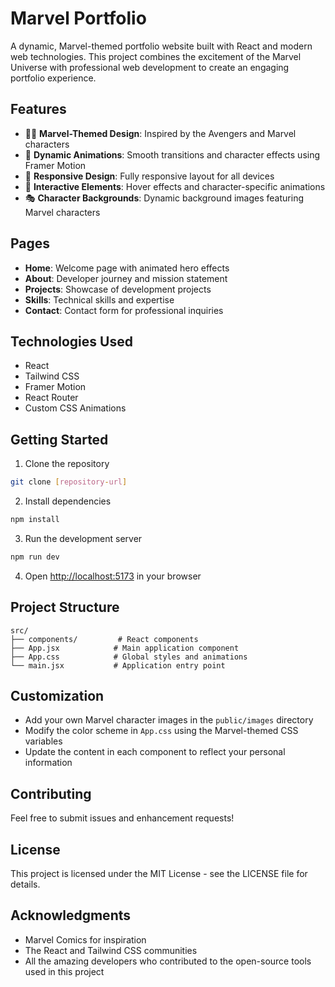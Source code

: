 # Marvel Portfolio

A dynamic, Marvel-themed portfolio website built with React and modern web technologies. This project combines the excitement of the Marvel Universe with professional web development to create an engaging portfolio experience.

## Features

- 🦸‍♂️ **Marvel-Themed Design**: Inspired by the Avengers and Marvel characters
- 🎨 **Dynamic Animations**: Smooth transitions and character effects using Framer Motion
- 📱 **Responsive Design**: Fully responsive layout for all devices
- 🌟 **Interactive Elements**: Hover effects and character-specific animations
- 🎭 **Character Backgrounds**: Dynamic background images featuring Marvel characters

## Pages

- **Home**: Welcome page with animated hero effects
- **About**: Developer journey and mission statement
- **Projects**: Showcase of development projects
- **Skills**: Technical skills and expertise
- **Contact**: Contact form for professional inquiries

## Technologies Used

- React
- Tailwind CSS
- Framer Motion
- React Router
- Custom CSS Animations

## Getting Started

1. Clone the repository
```bash
git clone [repository-url]
```

2. Install dependencies
```bash
npm install
```

3. Run the development server
```bash
npm run dev
```

4. Open [http://localhost:5173](http://localhost:5173) in your browser

## Project Structure

```
src/
├── components/         # React components
├── App.jsx            # Main application component
├── App.css            # Global styles and animations
└── main.jsx           # Application entry point
```

## Customization

- Add your own Marvel character images in the `public/images` directory
- Modify the color scheme in `App.css` using the Marvel-themed CSS variables
- Update the content in each component to reflect your personal information

## Contributing

Feel free to submit issues and enhancement requests!

## License

This project is licensed under the MIT License - see the LICENSE file for details.

## Acknowledgments

- Marvel Comics for inspiration
- The React and Tailwind CSS communities
- All the amazing developers who contributed to the open-source tools used in this project
